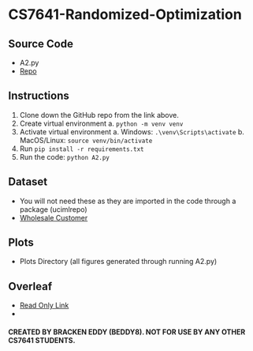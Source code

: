 # CS7641-Randomized-Optimization

## Source Code
- A2.py
- [Repo](https://github.com/brackeneddy/CS7641-Randomized-Optimization)

## Instructions
1. Clone down the GitHub repo from the link above.
2. Create virtual environment
    a. `python -m venv venv`
3. Activate virtual environment
    a. Windows: `.\venv\Scripts\activate`
    b. MacOS/Linux: `source venv/bin/activate`
4. Run `pip install -r requirements.txt`
5. Run the code: `python A2.py`

## Dataset
- You will not need these as they are imported in the code through a package (ucimlrepo)
- [Wholesale Customer](https://archive.ics.uci.edu/dataset/292/wholesale+customers)

## Plots
- Plots Directory (all figures generated through running A2.py)

## Overleaf
- [Read Only Link](https://www.overleaf.com/read/hwkcpqjmrbpj#cf6be3)
- 
#### CREATED BY BRACKEN EDDY (BEDDY8). NOT FOR USE BY ANY OTHER CS7641 STUDENTS.
